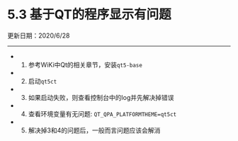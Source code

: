 # 5.3 基于QT的程序显示有问题

更新日期：2020/6/28

------------------

- 1. 参考WiKi中Qt的相关章节，安装`qt5-base`
- 2. 启动`qt5ct`
- 3. 如果启动失败，则查看控制台中的log并先解决掉错误
- 4. 查看环境变量有无问题:
    `QT_QPA_PLATFORMTHEME=qt5ct`
- 5. 解决掉3和4的问题后，一般而言问题应该会解消
